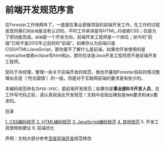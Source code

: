 
# 前端开发规范序言

在Forestar工作快两年了，一直是在事业部做项目的前端开发工作。在工作的过程发现同事们对`前端`是没有认识的，平时工作来讲是写HTML,JS或者CSS；仅是为了把功能完成。`前端`是一个开发方向，前端开发工程师是一个岗位；如今的“前端”已经不是2012年之前的的“前端”。如果你认为前端只是CSS\HTML\JavaScript，那你是不了解什么是前端，如果你开发使用的是myecplise或者eclipse写html和js，那你应该是Java开发工程师而不是前端开发工程师。

受托于肖经理，整理一些关于前端开发的规范，我也尽量按Forestar目前的情况整理出合适（‘符合国情’）的一版，但是对于互联网前端的要求是有些少的。

本编码规范命名为`FED-SPEC`，是前端开发规范；如果你是**事业部B/S开发人员**，在工作写代码之前，请认真阅读此开发规范！文档中会指出哪些是`强制`要求和`建议`要求的。

目录

 [1. CSS编码规范][1]
 [2. HTML编码规范][2]
 [3. JavaScript编码规范][3]
 [4. 其他规范][4]
 5. 开发工具使用和建议
 6. 前端优化




声明：文档大部分参考[百度前端开发][5]规范修改


  [1]: https://github.com/ForestarFED/FED-SPEC/blob/master/css-style-guide.md
  [2]: https://github.com/ForestarFED/FED-SPEC/blob/master/html-style-guide.md
  [3]: https://github.com/ForestarFED/FED-SPEC/blob/master/javascript-style-guide.md
  [4]: https://github.com/ForestarFED/FED-SPEC/blob/master/other-style-guide.md
  [5]: https://github.com/ecomfe/spec